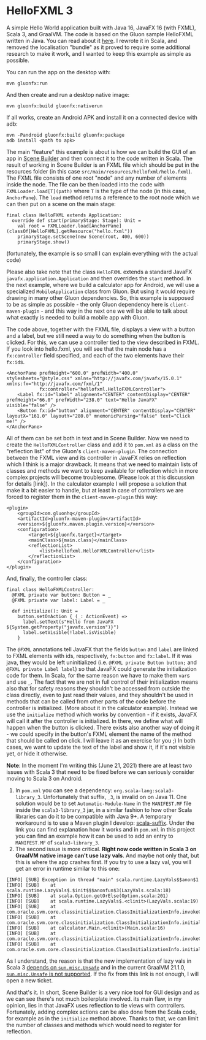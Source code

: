 
# HelloFXML 3

A simple Hello World application built with Java 16, JavaFX 16 (with FXML), Scala 3, and GraalVM.
The code is based on the Gluon sample HelloFXML written in Java. You can read about it [here](https://docs.gluonhq.com/client/#_hellofxml_sample).
I rewrote it in Scala, and removed the localisation "bundle" as it proved to require some additional research to make it 
work, and I wanted to keep this example as simple as possible.

You can run the app on the desktop with:

    mvn gluonfx:run

And then create and run a desktop native image:

    mvn gluonfx:build gluonfx:nativerun

If all works, create an Android APK and install it on a connected device with adb:

    mvn -Pandroid gluonfx:build gluonfx:package
    adb install <path to apk>

The main "feature" this example is about is how we can build the GUI of an app in [Scene Builder](https://gluonhq.com/products/scene-builder/) 
and then connect it to the code written in Scala. The result of working in Scene Builder is an FXML file which should be
put in the resources folder (in this case `src/main/resources/hellofxml/hello.fxml`). The FXML file consists of one root 
"node" and any number of elements inside the node. The file can be then loaded into the code with `FXMLLoader.load[T](path)` 
where `T` is the type of the node (in this case, `AnchorPane`). The `load` method returns a reference to the root node 
which we can then put on a scene on the main stage:
```
final class HelloFXML extends Application:
  override def start(primaryStage: Stage): Unit =
    val root = FXMLLoader.load[AnchorPane](classOf[HelloFXML].getResource("hello.fxml"))
    primaryStage.setScene(new Scene(root, 400, 600))
    primaryStage.show()
```
(fortunately, the example is so small I can explain everything with the actual code)

Please also take note that the class `HelloFXML` extends a standard JavaFX `javafx.application.Application` and then 
overrides the `start` method. In the next example, where we build a calculator app for Android, we will use a specialized
`MobileApplication` class from Gluon. But using it would require drawing in many other Gluon dependencies. So, this example
is supposed to be as simple as possible - the only Gluon dependency here is `client-maven-plugin` - and this way in the
next one we will be able to talk about what exactly is needed to build a mobile app with Gluon.

The code above, together with the FXML file, displays a view with a button and a label, but we still need a way to do
something when the button is clicked. For this, we can use a controller tied to the view described in FXML. If you
look into hello.fxml, you will see that the main node has a `fx:controller` field specified, and each of the two elements
have their `fx:id`s.
```
<AnchorPane prefHeight="600.0" prefWidth="400.0" stylesheets="@style.css" xmlns="http://javafx.com/javafx/15.0.1" xmlns:fx="http://javafx.com/fxml/1"
            fx:controller="hellofxml.HelloFXMLController">
    <Label fx:id="label" alignment="CENTER" contentDisplay="CENTER" prefHeight="66.0" prefWidth="238.0" text="Hello JavaFX" visible="false" />
    <Button fx:id="button" alignment="CENTER" contentDisplay="CENTER" layoutX="161.0" layoutY="280.0" mnemonicParsing="false" text="Click me!" />
</AnchorPane>
```

All of them can be set both in text and in Scene Builder. Now we need to create the `HelloFXMLController` class and add it
to `pom.xml` as a class on the "reflection list" of the Gluon's `client-maven-plugin`. The connection between the FXML view
and its controller in JavaFX relies on reflection which I think is a major drawback. It means that we need to maintain
lists of classes and methods we want to keep available for reflection which in more complex projects will become troublesome.
(Please look at this discussion for details [link]). In the calculator example I will propose a solution that make it
a bit easier to handle, but at least in case of controllers we are forced to register them in the `client-maven-plugin`
this way:
```
<plugin>
    <groupId>com.gluonhq</groupId>
    <artifactId>gluonfx-maven-plugin</artifactId>
    <version>${gluonfx.maven.plugin.version}</version>
    <configuration>
        <target>${gluonfx.target}</target>
        <mainClass>${main.class}</mainClass>
        <reflectionList>
            <list>hellofxml.HelloFXMLController</list>
        </reflectionList>
    </configuration>
</plugin>
```

And, finally, the controller class:
```
final class HelloFXMLController:
  @FXML private var button: Button = _
  @FXML private var label: Label = _

  def initialize(): Unit =
    button.setOnAction { (_: ActionEvent) =>
      label.setText(s"Hello from JavaFX ${System.getProperty("javafx.version")}")
      label.setVisible(!label.isVisible)
    }
```

The `@FXML` annotations tell JavaFX that the fields `button` and `label` are linked to FXML elements with ids, respectively,
`fx:button` and `fx:label`. If it was java, they would be left uninitialized (i.e. `@FXML private Button button;` and 
`@FXML private Label label`) so that JavaFX could generate the initialization code for them. In Scala, for the same reason
we have to make them `var`s and use `_`. The fact that we are not in full control of their initialization means also that
for safety reasons they shouldn't be accessed from outside the class directly, even to just read their values, and they
shouldn't be used in methods that can be called from other parts of the code before the controller is initialized.
(More about it in the calculator example). Instead we use the `initialize` method which works by convention - if it exists,
JavaFX will call it after the controller is initialized. In there, we define what will happen when the button is clicked.
There exists also another way of doing it - we could specify in the button's FXML element the name of the method that
should be called on click. I will leave it as an exercise for you ;) In both cases, we want to update the text of the label
and show it, if it's not visible yet, or hide it otherwise.

**Note**: In the moment I'm writing this (June 21, 2021) there are at least two issues with Scala 3 that need to be fixed
before we can seriously consider moving to Scala 3 on Android.
1. In `pom.xml` you can see a dependency: `org.scala-lang:scala3-library_3`. Unfortunately that suffix, `_3`, is invalid on
on Java 11. One solution would be to set `Automatic-Module-Name` in the `MANIFEST.MF` file inside the `scala3-library_3` jar,
in a similar fashion to how other Scala libraries can do it to be compatible with Java 9+. A temporary workaround is to use
a Maven plugin I develop: [scala-suffix](https://github.com/makingthematrix/scala-suffix). Under the link you can find
explanation how it works and in `pom.xml` in this project you can find an example how it can be used to add an entry to
`MANIFEST.MF` of `scala3-library_3`.
2. The second issue is more critical. **Right now code written in Scala 3 on GraalVM native image can't use lazy vals**.
And maybe not only that, but this is where the app crashes first. If you try to use a lazy val, you will get an error in
runtime similar to this one:
```
[INFO] [SUB] Exception in thread "main" scala.runtime.LazyVals$$anon$1
[INFO] [SUB] 	at scala.runtime.LazyVals$.$init$$$anonfun$3(LazyVals.scala:18)
[INFO] [SUB] 	at scala.Option.getOrElse(Option.scala:201)
[INFO] [SUB] 	at scala.runtime.LazyVals$.<clinit>(LazyVals.scala:19)
[INFO] [SUB] 	at com.oracle.svm.core.classinitialization.ClassInitializationInfo.invokeClassInitializer(ClassInitializationInfo.java:375)
[INFO] [SUB] 	at com.oracle.svm.core.classinitialization.ClassInitializationInfo.initialize(ClassInitializationInfo.java:295)
[INFO] [SUB] 	at calculator.Main.<clinit>(Main.scala:16)
[INFO] [SUB] 	at com.oracle.svm.core.classinitialization.ClassInitializationInfo.invokeClassInitializer(ClassInitializationInfo.java:375)
[INFO] [SUB] 	at com.oracle.svm.core.classinitialization.ClassInitializationInfo.initialize(ClassInitializationInfo.java:295)
```
As I understand, the reason is that the new implementation of lazy vals in Scala 3 [depends on `sun.misc.Unsafe`](https://github.com/lampepfl/dotty/blob/master/library/src/scala/runtime/LazyVals.scala)
and in the current GraalVM 21.1.0, [`sun.misc.Unsafe` is not supported](https://github.com/oracle/graal/issues/2694). 
If the fix from this link is not enough, I will open a new ticket.

And that's it. In short, Scene Builder is a very nice tool for GUI design and as we can see there's not much boilerplate
involved. its main flaw, in my opinion, lies in that JavaFX uses reflection to tie views with controllers. Fortunately,
adding complex actions can be also done from the Scala code, for example as in the `initialize` method above. Thanks to
that, we can limit the number of classes and methods which would need to register for reflection. 
